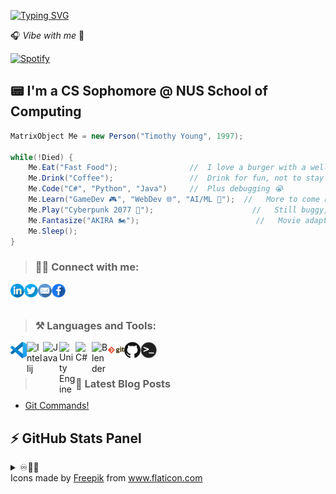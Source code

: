 [![Typing SVG](https://ancient-brook-52981.herokuapp.com?size=24&color=08F77D&background=FF4EFB00&width=550&lines=%F0%9F%91%8B+Hello+there!+I'm+Timothy+Young)](https://git.io/typing-svg)

🎧 _Vibe with me_ 🎺

[![Spotify](https://spotify-stats-timothyoung97.vercel.app/api/spotify)](https://open.spotify.com/user/31qd72w5v25ss2gn6tpaoaenqfru)

## 📟 I'm a CS Sophomore @ NUS School of Computing 

```java
MatrixObject Me = new Person("Timothy Young", 1997);

while(!Died) {
    Me.Eat("Fast Food");                //  I love a burger with a well grilled patty 🍔
    Me.Drink("Coffee");                 //  Drink for fun, not to stay awake 🤡
    Me.Code("C#", "Python", "Java")     //  Plus debugging 😭
    Me.Learn("GameDev 🎮", "WebDev 🌐", "AI/ML 🤖");  //   More to come hehe ... 👨🏻‍💻 
    Me.Play("Cyberpunk 2077 🌆");                      //   Still buggy, but it's cool      m̸̛̫̤̮̙͈̘̼͔͎̮̺̀̉͊̍́͐́̄̇̍͛́̈́̿̏̓̃̑̋̚͜͜ͅá̵̳̜̦͙̥̜̼̬̙̭̘̈́̿̑́̿͆͐̀ͅͅt̶̡̛̬̦͙̻͉͔̺͗̉̀͐̓̍̊̾̌̈̀̍̀̒͛̒͝͝ͅr̸̡̧̦̘̖̬͇̮̺̿̏͌̃̾̍͜͝i̸̡̯̦̹̫͚̗̟̗͕̿̂́̌̑̆̈́̐͂͊̅́͒̑͝͝x̴̤̮̰̥̦̗͛
    Me.Fantasize("AKIRA 🏍️");                          //   Movie adaptation != Comics ⚠️
    Me.Sleep();
}
```

> ### 🤝🏼 Connect with me:

[<img align="left" alt="Timothyoung | LinkedIn" width="22px" src="public\linkedin.png" />][linkedin]
[<img align="left" alt="Timothyoung | Twitter" width="22px" src="public\twitter.png" />][twitter]
[<img align="left" alt="Timothyoung | Email" width="22px" src="public\email.png" />][email]
[<img align="left" alt="Timothyoung | Facebook" width="22px" src="public\facebook.png" />][facebook]

<br />
<br />

> ### ⚒️ Languages and Tools:

<img align="left" alt="Visual Studio Code" width="26px" src="https://raw.githubusercontent.com/github/explore/80688e429a7d4ef2fca1e82350fe8e3517d3494d/topics/visual-studio-code/visual-studio-code.png" />
<img align="left" alt="Intellij" width="26px" src="https://upload.wikimedia.org/wikipedia/commons/9/9c/IntelliJ_IDEA_Icon.svg" />
<img align="left" alt="Java" width="26px" src="https://cdn-icons-png.flaticon.com/512/226/226777.png" />
<img align="left" alt="Unity Engine" width="26px" src="https://cdn.icon-icons.com/icons2/2248/PNG/512/unity_icon_136074.png" />
<img align="left" alt="C#" width="26px" src="https://upload.wikimedia.org/wikipedia/commons/4/4f/Csharp_Logo.png" />
<img align="left" alt="Blender" width="26px" src="https://upload.wikimedia.org/wikipedia/commons/0/0c/Blender_logo_no_text.svg" />
<img align="left" alt="Git" width="26px" src="https://raw.githubusercontent.com/github/explore/80688e429a7d4ef2fca1e82350fe8e3517d3494d/topics/git/git.png" />
<img align="left" alt="GitHub" width="26px" src="https://raw.githubusercontent.com/github/explore/78df643247d429f6cc873026c0622819ad797942/topics/github/github.png" />
<img align="left" alt="Terminal" width="26px" src="https://raw.githubusercontent.com/github/explore/80688e429a7d4ef2fca1e82350fe8e3517d3494d/topics/terminal/terminal.png" />

<br />
<br />

> ### 📕 Latest Blog Posts

<!-- BLOG-POST-LIST:START -->
- [Git Commands!](https://dev.to/timothyoung97/git-commands-3pkh)
<!-- BLOG-POST-LIST:END -->

## ⚡ GitHub Stats Panel

<details>
  <summary>♾️📶🆙</summary>

  <h4><i>Recent Activities</i></h2>

<!--START_SECTION:activity-->
1. 🗣 Commented on [#14415](https://github.com/ApolloAuto/apollo/issues/14415) in [ApolloAuto/apollo](https://github.com/ApolloAuto/apollo)
2. ❗️ Opened issue [#7](https://github.com/Timothyoung97/KAZEngine/issues/7) in [Timothyoung97/KAZEngine](https://github.com/Timothyoung97/KAZEngine)
3. 🎉 Merged PR [#6](https://github.com/Timothyoung97/KAZEngine/pull/6) in [Timothyoung97/KAZEngine](https://github.com/Timothyoung97/KAZEngine)
4. 💪 Opened PR [#6](https://github.com/Timothyoung97/KAZEngine/pull/6) in [Timothyoung97/KAZEngine](https://github.com/Timothyoung97/KAZEngine)
5. 🎉 Merged PR [#5](https://github.com/Timothyoung97/KAZEngine/pull/5) in [Timothyoung97/KAZEngine](https://github.com/Timothyoung97/KAZEngine)
<!--END_SECTION:activity-->

---

<h4><i>General Stats</i></h2>

  <p align="center">
    <code><img align="center" src="https://github-readme-stats.vercel.app/api?username=Timothyoung97&count_private=true&show_icons=true&theme=blue-green" /></code>
    <code><img align="center" src="https://github-readme-stats.vercel.app/api/top-langs/?username=Timothyoung97&theme=blue-green&count_private=true" /></code>
  </p>  

---

<h4><i>Activity</i></h2>

  <p align="center">
    <code><img align="center" src="https://vast-fjord-48928.herokuapp.com/graph?username=Timothyoung97&theme=chartreuse-dark" /></code>
    <code><img align="center" src="http://github-readme-streak-stats.herokuapp.com?user=Timothyoung97&theme=chartreuse-dark&date_format=M%20j%5B%2C%20Y%5D" /></code>
  </p>  

---

<h4><i>Wakatime Stats</i></h2>
    
<!--START_SECTION:waka-->
![Code Time](http://img.shields.io/badge/Code%20Time-0%20secs-blue)

![Profile Views](http://img.shields.io/badge/Profile%20Views-0-blue)

![Lines of code](https://img.shields.io/badge/From%20Hello%20World%20I%27ve%20Written-911%20Thousand%20lines%20of%20code-blue)

**🐱 My GitHub Data** 

> 🏆 574 Contributions in the Year 2022
 > 
> 📦 2.0 MB Used in GitHub's Storage 
 > 
> 💼 Opted to Hire
 > 
> 📜 25 Public Repositories 
 > 
> 🔑 19 Private Repositories  
 > 
**I'm a Night 🦉** 

```text
🌞 Morning    74 commits     ██░░░░░░░░░░░░░░░░░░░░░░░   10.39% 
🌆 Daytime    225 commits    ████████░░░░░░░░░░░░░░░░░   31.6% 
🌃 Evening    171 commits    ██████░░░░░░░░░░░░░░░░░░░   24.02% 
🌙 Night      242 commits    ████████░░░░░░░░░░░░░░░░░   33.99%

```
📅 **I'm Most Productive on Friday** 

```text
Monday       118 commits    ████░░░░░░░░░░░░░░░░░░░░░   16.57% 
Tuesday      101 commits    ███░░░░░░░░░░░░░░░░░░░░░░   14.19% 
Wednesday    106 commits    ███░░░░░░░░░░░░░░░░░░░░░░   14.89% 
Thursday     95 commits     ███░░░░░░░░░░░░░░░░░░░░░░   13.34% 
Friday       120 commits    ████░░░░░░░░░░░░░░░░░░░░░   16.85% 
Saturday     99 commits     ███░░░░░░░░░░░░░░░░░░░░░░   13.9% 
Sunday       73 commits     ██░░░░░░░░░░░░░░░░░░░░░░░   10.25%

```


📊 **This Week I Spent My Time On** 

```text
⌚︎ Time Zone: Asia/Singapore

💬 Programming Languages: 
Markdown                 2 hrs 40 mins       ██████████████████████░░░   88.47% 
Other                    7 mins              █░░░░░░░░░░░░░░░░░░░░░░░░   3.94% 
C++                      6 mins              █░░░░░░░░░░░░░░░░░░░░░░░░   3.78% 
Python                   5 mins              ░░░░░░░░░░░░░░░░░░░░░░░░░   3.27% 
HTML                     0 secs              ░░░░░░░░░░░░░░░░░░░░░░░░░   0.47%

🔥 Editors: 
VS Code                  3 hrs 1 min         █████████████████████████   100.0%

🐱‍💻 Projects: 
C++ Course               2 hrs 41 mins       ██████████████████████░░░   88.94% 
Tencent                  19 mins             ██░░░░░░░░░░░░░░░░░░░░░░░   10.99% 
Portfolio                0 secs              ░░░░░░░░░░░░░░░░░░░░░░░░░   0.06%

💻 Operating System: 
Windows                  3 hrs 1 min         █████████████████████████   100.0%

```

**I Mostly Code in Python** 

```text
Python                   4 repos             █████░░░░░░░░░░░░░░░░░░░░   22.22% 
JavaScript               4 repos             █████░░░░░░░░░░░░░░░░░░░░   22.22% 
C                        3 repos             ████░░░░░░░░░░░░░░░░░░░░░   16.67% 
HTML                     2 repos             ██░░░░░░░░░░░░░░░░░░░░░░░   11.11% 
C++                      2 repos             ██░░░░░░░░░░░░░░░░░░░░░░░   11.11%

```


**Timeline**

![Chart not found](https://raw.githubusercontent.com/Timothyoung97/Timothyoung97/main/charts/bar_graph.png) 


 Last Updated on 19/06/2022 18:46:07 UTC
<!--END_SECTION:waka-->
    
</details>

[facebook]: https://www.facebook.com/TimYoung97
[email]: mailto:e0518553@u.nus.edu
[twitter]: https://twitter.com/timothyoung97
[linkedin]: https://www.linkedin.com/in/shiyuan-yang97/

<div>Icons made by <a href="https://www.freepik.com" title="Freepik">Freepik</a> from <a href="https://www.flaticon.com/" title="Flaticon">www.flaticon.com</a></div>

